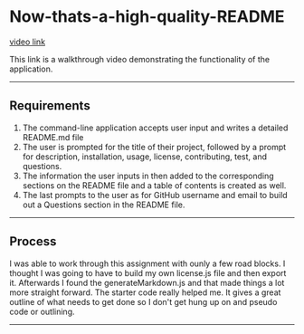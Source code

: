# Now-thats-a-high-quality-README
[video link]()

This link is a  walkthrough video demonstrating the functionality of the application.

---
## Requirements
1. The command-line application accepts user input and writes a detailed README.md file
2. The user is prompted for the title of their project, followed by a prompt for description, installation, usage, license, contributing, test, and questions.
3. The information the user inputs in then added to the corresponding sections on the README file and a table of contents is created as well.
4. The last prompts to the user as for GitHub username and email to build out a Questions section in the README file.

---

## Process
I was able to work through this assignment with ounly a few road blocks. I thought I was going to have to build my own license.js file and then export it. Afterwards I found the generateMarkdown.js and that made things a lot more straight forward. The starter code really helped me. It gives a great outline of what needs to get done so I don't get hung up on and pseudo code or outlining. 

---
